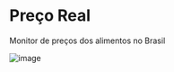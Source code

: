 # Preço Real
Monitor de preços dos alimentos no Brasil

![image](https://github.com/user-attachments/assets/748f52cd-deaf-4a30-a9bd-ae9eadd88ccc)
